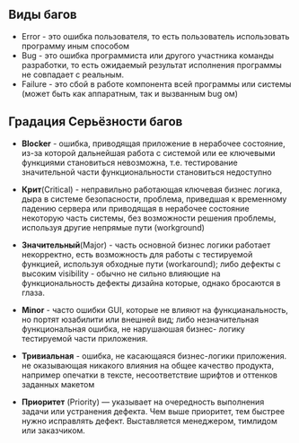 ## Виды багов
- Error - это ошибка пользователя, то есть пользователь использовать программу иным способом 
- Bug - это ошибка программиста или другого участника команды разработки, то есть ожидаемый результат исполнения программы не совпадает с реальным.
- Failure - это сбой в работе компонента всей программы или системы (может быть как аппаратным, так и вызванным bug ом)
## Градация Серьёзности багов
- **Blocker** - ошибка, приводящая приложение в нерабочее состояние, из-за которой дальнейшая работа с системой или ее ключевыми функциями становиться невозможна, т.е. тестирование значительной части функциональности становиться недоступно
- **Крит**(Critical) - неправильно работающая ключевая бизнес логика, дыра в системе безопасности, проблема, приведшая к временному падению сервера или приводящая в нерабочее состояние некоторую часть системы, без возможности решения проблемы, используя другие непрямые пути (workground)
- **Значительный**(Major) - часть основной бизнес логики работает некорректно, есть возможность для работы с тестируемой функцией, используя обходные пути (workaround); либо дефекты с высоким visibility - обычно не сильно влияющие на функциональность дефекты дизайна которые, однако бросаются в глаза.
- **Minor** - часто ошибки GUI, которые не влияют на функцианальность, но портят юзабилити или внешней вид; либо незначительная функциональная ошибка, не нарушаюшая бизнес- логику тестируемой части приложения.
- **Тривиальная** - ошибка, не касающаяся бизнес-логики приложения. не оказывающая никакого влияния на общее качество продукта, например опечатки в тексте, несоответствие шрифтов и оттенков заданных макетом

- **Приоритет** (Priority) — указывает на очередность выполнения задачи или устранения дефекта. Чем выше приоритет, тем быстрее нужно исправлять дефект. Выставляется менеджером, тимлидом или заказчиком.